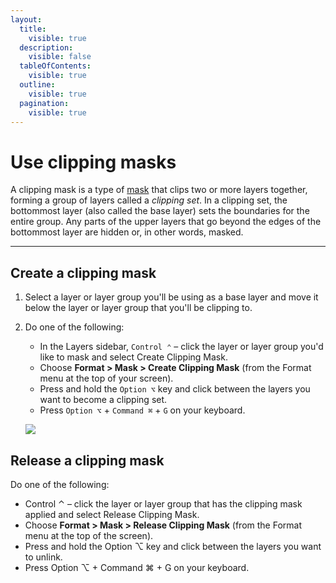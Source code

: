 ```yaml
---
layout:
  title:
    visible: true
  description:
    visible: false
  tableOfContents:
    visible: true
  outline:
    visible: true
  pagination:
    visible: true
---
```


# Use clipping masks

A clipping mask is a type of [mask](https://www.pixelmator.com/support/guide/pixelmator-pro/679) that clips two or more layers together, forming a group of layers called a _clipping set_. In a clipping set, the bottommost layer (also called the base layer) sets the boundaries for the entire group. Any parts of the upper layers that go beyond the edges of the bottommost layer are hidden or, in other words, masked.

***

## Create a clipping mask

1. Select a layer or layer group you'll be using as a base layer and move it below the layer or layer group that you'll be clipping to.
2.  Do one of the following:

    * In the Layers sidebar, `Control ⌃` – click the layer or layer group you'd like to mask and select Create Clipping Mask.
    * Choose **Format > Mask > Create Clipping Mask** (from the Format menu at the top of your screen).
    * Press and hold the `Option ⌥` key and click between the layers you want to become a clipping set.
    * Press `Option ⌥` + `Command ⌘` + `G` on your keyboard.

    ![](https://help.pixelmator.com/pixelmator-pro/3.5/assets/English/1656666408000.jpeg)

## Release a clipping mask

Do one of the following:

* Control ⌃ – click the layer or layer group that has the clipping mask applied and select Release Clipping Mask.
* Choose **Format > Mask > Release Clipping Mask** (from the Format menu at the top of the screen).
* Press and hold the Option ⌥ key and click between the layers you want to unlink.
* Press Option ⌥ + Command ⌘ + G on your keyboard.
